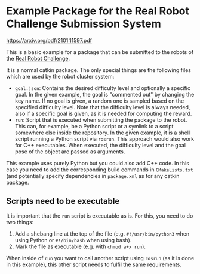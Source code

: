 Example Package for the Real Robot Challenge Submission System
==============================================================
https://arxiv.org/pdf/2101.11597.pdf

This is a basic example for a package that can be submitted to the robots of
the [Real Robot Challenge](https://real-robot-challenge.com).

It is a normal catkin package.  The only special things are the following files
which are used by the robot cluster system:

- `goal.json`:  Contains the desired difficulty level and optionally a specific
  goal.  In the given example, the goal is "commented out" by changing the key
  name.  If no goal is given, a random one is sampled based on the specified
  difficulty level.  Note that the difficulty level is always needed, also if a
  specific goal is given, as it is needed for computing the reward.
- `run`:  Script that is executed when submitting the package to the robot.
  This can, for example, be a Python script or a symlink to a script somewhere
  else inside the repository.  In the given example, it is a shell script
  running a Python script via `rosrun`.  This approach would also work for C++
  executables.  When executed, the difficulty level and the goal pose of the
  object are passed as arguments.

This example uses purely Python but you could also add C++ code.  In this case
you need to add the corresponding build commands in `CMakeLists.txt` (and
potentially specify dependencies in `package.xml` as for any catkin package.


Scripts need to be executable
-----------------------------

It is important that the `run` script is executable as is.  For this, you need
to do two things:

1. Add a shebang line at the top of the file (e.g. `#!/usr/bin/python3` when
   using Python or `#!/bin/bash` when using bash).
2. Mark the file as executable (e.g. with `chmod a+x run`).

When inside of `run` you want to call another script using `rosrun` (as it is
done in this example), this other script needs to fulfil the same requirements.
